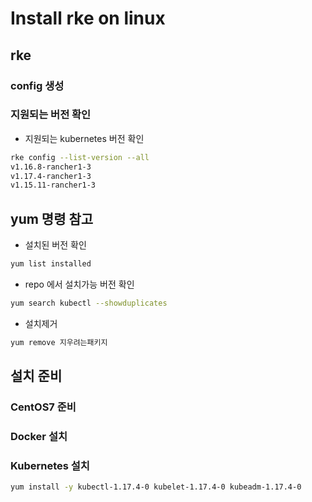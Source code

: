 # Install rke on linux

## rke
### config 생성
### 지원되는 버전 확인
- 지원되는 kubernetes 버전 확인
```bash
rke config --list-version --all
v1.16.8-rancher1-3
v1.17.4-rancher1-3
v1.15.11-rancher1-3
```

## yum 명령 참고
- 설치된 버전 확인
```bash
yum list installed
```
- repo 에서 설치가능 버전 확인
```bash
yum search kubectl --showduplicates 
```
- 설치제거
```bash
yum remove 지우려는패키지
```

## 설치 준비
### CentOS7 준비
### Docker 설치
### Kubernetes 설치
```bash
yum install -y kubectl-1.17.4-0 kubelet-1.17.4-0 kubeadm-1.17.4-0
```
